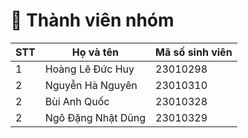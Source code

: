 # 👥 Thành viên nhóm

| STT | Họ và tên           | Mã số sinh viên |
|-----|---------------------|-----------------|
| 1   | Hoàng Lê Đức Huy    | 23010298        |
| 2   | Nguyễn Hà Nguyên    | 23010310        |
| 2   | Bùi Anh Quốc    | 23010328        |
| 2   | Ngô Đặng Nhật Dũng    | 23010329        |
